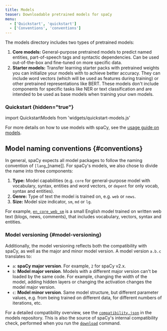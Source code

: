 ```yaml
---
title: Models
teaser: Downloadable pretrained models for spaCy
menu:
  - ['Quickstart', 'quickstart']
  - ['Conventions', 'conventions']
---
```


<!-- Update page, refer to new /api/architectures and training docs -->

The models directory includes two types of pretrained models:

1. **Core models:** General-purpose pretrained models to predict named entities,
   part-of-speech tags and syntactic dependencies. Can be used out-of-the-box
   and fine-tuned on more specific data.
2. **Starter models:** Transfer learning starter packs with pretrained weights
   you can initialize your models with to achieve better accuracy. They can
   include word vectors (which will be used as features during training) or
   other pretrained representations like BERT. These models don't include
   components for specific tasks like NER or text classification and are
   intended to be used as base models when training your own models.

### Quickstart {hidden="true"}

import QuickstartModels from 'widgets/quickstart-models.js'

<QuickstartModels title="Quickstart" id="quickstart" description="Install a default model, get the code to load it from within spaCy and test it." />

<Infobox title="Installation and usage" emoji="📖">

For more details on how to use models with spaCy, see the
[usage guide on models](/usage/models).

</Infobox>

## Model naming conventions {#conventions}

In general, spaCy expects all model packages to follow the naming convention of
`[lang`\_[name]]. For spaCy's models, we also chose to divide the name into
three components:

1. **Type:** Model capabilities (e.g. `core` for general-purpose model with
   vocabulary, syntax, entities and word vectors, or `depent` for only vocab,
   syntax and entities).
2. **Genre:** Type of text the model is trained on, e.g. `web` or `news`.
3. **Size:** Model size indicator, `sm`, `md` or `lg`.

For example, [`en_core_web_sm`](/models/en#en_core_web_sm) is a small English
model trained on written web text (blogs, news, comments), that includes
vocabulary, vectors, syntax and entities.

### Model versioning {#model-versioning}

Additionally, the model versioning reflects both the compatibility with spaCy,
as well as the major and minor model version. A model version `a.b.c` translates
to:

- `a`: **spaCy major version**. For example, `2` for spaCy v2.x.
- `b`: **Model major version**. Models with a different major version can't be
  loaded by the same code. For example, changing the width of the model, adding
  hidden layers or changing the activation changes the model major version.
- `c`: **Model minor version**. Same model structure, but different parameter
  values, e.g. from being trained on different data, for different numbers of
  iterations, etc.

For a detailed compatibility overview, see the
[`compatibility.json`](https://github.com/explosion/spacy-models/tree/master/compatibility.json)
in the models repository. This is also the source of spaCy's internal
compatibility check, performed when you run the [`download`](/api/cli#download)
command.
